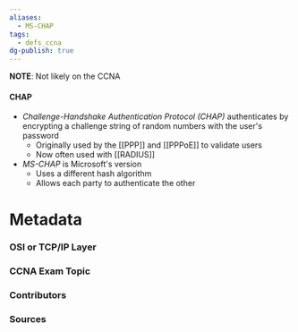 ```yaml
---
aliases:
  - MS-CHAP
tags:
  - defs_ccna
dg-publish: true
---
```

**NOTE**: Not likely on the CCNA
#### CHAP
- *Challenge-Handshake Authentication Protocol (CHAP)* authenticates by encrypting a challenge string of random numbers with the user's password
	- Originally used by the [[PPP]] and [[PPPoE]] to validate users
	- Now often used with [[RADIUS]]
- *MS-CHAP* is Microsoft's version
	- Uses a different hash algorithm
	- Allows each party to authenticate the other



# Metadata
### OSI or TCP/IP Layer

### CCNA Exam Topic

### Contributors

### Sources
